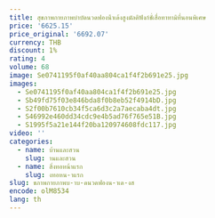 ```yaml
---
title: สุขภาพกายภาพบําบัดนวดฟองน้ําเด้งสูงมัลติฟังก์ชั่เสื่อทาทามิที่นอนพิเศษ
price: '6625.15'
price_original: '6692.07'
currency: THB
discount: 1%
rating: 4
volume: 68
image: Se0741195f0af40aa804ca1f4f2b691e25.jpg
images:
  - Se0741195f0af40aa804ca1f4f2b691e25.jpg
  - Sb49fd75f03e846bda8f0b8eb52f4914bD.jpg
  - S2f00b7610cb34f5ca6d3c2a7aecaba4dt.jpg
  - S46992e460dd34cdc9e4b5ad76f765e51B.jpg
  - S1995f5a21e144f20ba120974608fdc117.jpg
video: ''
categories:
  - name: บ้านและสวน
    slug: านและสวน
  - name: สิ่งทอหน้าแรก
    slug: งทอหน-าแรก
slug: ขภาพกายภาพบ-าบ-ดนวดฟองน-าเด-งส
encode: olM8534
lang: th
---
```

  